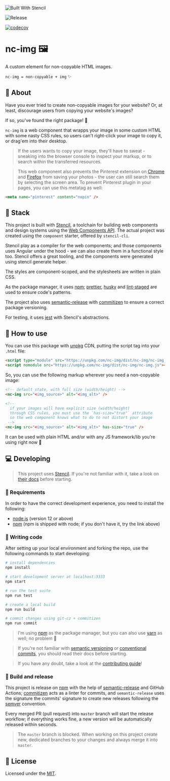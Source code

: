 ![Built With Stencil](https://img.shields.io/badge/-Built%20With%20Stencil-16161d.svg?logo=data%3Aimage%2Fsvg%2Bxml%3Bbase64%2CPD94bWwgdmVyc2lvbj0iMS4wIiBlbmNvZGluZz0idXRmLTgiPz4KPCEtLSBHZW5lcmF0b3I6IEFkb2JlIElsbHVzdHJhdG9yIDE5LjIuMSwgU1ZHIEV4cG9ydCBQbHVnLUluIC4gU1ZHIFZlcnNpb246IDYuMDAgQnVpbGQgMCkgIC0tPgo8c3ZnIHZlcnNpb249IjEuMSIgaWQ9IkxheWVyXzEiIHhtbG5zPSJodHRwOi8vd3d3LnczLm9yZy8yMDAwL3N2ZyIgeG1sbnM6eGxpbms9Imh0dHA6Ly93d3cudzMub3JnLzE5OTkveGxpbmsiIHg9IjBweCIgeT0iMHB4IgoJIHZpZXdCb3g9IjAgMCA1MTIgNTEyIiBzdHlsZT0iZW5hYmxlLWJhY2tncm91bmQ6bmV3IDAgMCA1MTIgNTEyOyIgeG1sOnNwYWNlPSJwcmVzZXJ2ZSI%2BCjxzdHlsZSB0eXBlPSJ0ZXh0L2NzcyI%2BCgkuc3Qwe2ZpbGw6I0ZGRkZGRjt9Cjwvc3R5bGU%2BCjxwYXRoIGNsYXNzPSJzdDAiIGQ9Ik00MjQuNywzNzMuOWMwLDM3LjYtNTUuMSw2OC42LTkyLjcsNjguNkgxODAuNGMtMzcuOSwwLTkyLjctMzAuNy05Mi43LTY4LjZ2LTMuNmgzMzYuOVYzNzMuOXoiLz4KPHBhdGggY2xhc3M9InN0MCIgZD0iTTQyNC43LDI5Mi4xSDE4MC40Yy0zNy42LDAtOTIuNy0zMS05Mi43LTY4LjZ2LTMuNkgzMzJjMzcuNiwwLDkyLjcsMzEsOTIuNyw2OC42VjI5Mi4xeiIvPgo8cGF0aCBjbGFzcz0ic3QwIiBkPSJNNDI0LjcsMTQxLjdIODcuN3YtMy42YzAtMzcuNiw1NC44LTY4LjYsOTIuNy02OC42SDMzMmMzNy45LDAsOTIuNywzMC43LDkyLjcsNjguNlYxNDEuN3oiLz4KPC9zdmc%2BCg%3D%3D&colorA=16161d&style=flat-square)

![Release](https://github.com/jlozovei/nc-img/workflows/Release/badge.svg)

[![codecov](https://codecov.io/gh/jlozovei/nc-img/branch/master/graph/badge.svg?token=E9RNEE4PYS)](https://codecov.io/gh/jlozovei/nc-img)

# nc-img :framed_picture:
A custom element for non-copyable HTML images.

`nc-img = non-copyable + img` :sparkles:


## :scroll: About
Have you ever tried to create non-copyable images for your website? Or, at least, discourage users from copying your website's images?

If so, you've found the right package! :tada:

`nc-img` is a web component that wrapps your image in some custom HTML with some nasty CSS rules, so users can't right-click your image to copy it, or drag'em into their desktop.

> If the users wants to copy your image, they'll have to sweat - sneaking into the browser console to inspect your markup, or to search within the transferred resources.

> This web component also prevents the Pinterest extension on [Chrome](https://chrome.google.com/webstore/detail/pinterest-save-button/gpdjojdkbbmdfjfahjcgigfpmkopogic?hl=pt) and [Firefox](https://addons.mozilla.org/pt-BR/firefox/addon/pinterest/) from saving your photos - the user can still search them by selecting the screen area. To prevent Pinterest plugin in your pages, you can use this metatag as well:

```html
<meta name="pinterest" content="nopin" />
```


## :gem: Stack
This project is built with [Stencil](https://stenciljs.com/), a toolchain for building web components and design systems using the [Web Components API](https://developer.mozilla.org/en-US/docs/Web/Web_Components). The actual project was created using the `component` starter, offered by `stencil-cli`.

Stencil play as a compiler for the web components; and those components uses Angular under the hood - we can also create them in a functional style too. Stencil offers a great tooling, and the components were generated using stencil generate helper.

The styles are component-scoped, and the stylesheets are written in plain CSS.

As the package manager, it uses [npm](https://www.npmjs.com/get-npm); [prettier](https://www.npmjs.com/package/prettier), [husky](https://www.npmjs.com/package/husky) and [lint-staged](https://www.npmjs.com/package/lint-staged) are used to ensure code's patterns.

The project also uses [semantic-release](https://www.npmjs.com/package/semantic-release) with [commitizen](https://www.npmjs.com/package/commitizen) to ensure a correct package versioning.

For testing, it uses [jest](https://jestjs.io/) with Stencil's abstractions.


## :closed_book: How to use
You can use this package with [unpkg](https://unpkg.com/) CDN, putting the script tag into your `.html` file:

```html
<script type="module" src="https://unpkg.com/nc-img/dist/nc-img/nc-img.esm.js"></script>
<script nomodule src="https://unpkg.com/nc-img/dist/nc-img/nc-img.js"></script>
```
So, you can use the following markup wherever you need a non-copyable image:
```html
<!-- default state, with full size (width/height) -->
<nc-img src="<img_source>" alt="<img_alt>" />

<!--
  if your images will have explicit size (width/height)
  through CSS rules, you must use the `has-size="true"` attribute
  so the web component knows what to do to not distort your image
 -->
<nc-img src="<img_source>" alt="<img_alt>" has-size="true" />
```

It can be used with plain HTML and/or with any JS framework/lib you're using right now :confetti_ball:

## :computer: Developing
> This project uses [Stencil](https://stenciljs.com/). If you're not familiar with it, take a look on [their docs](https://stenciljs.com/docs/getting-started) before starting.

### :school_satchel: Requirements
In order to have the correct development experience, you need to install the following:

- [node.js](https://nodejs.org/) (version 12 or above)
- [npm](https://www.npmjs.com/get-npm) (npm is shipped with node; if you don't have it, try the link above)

### :microscope: Writing code
After setting up your local environment and forking the repo, use the following commands to start developing:

```bash
# install dependencies
npm install

# start development server at localhost:3333
npm start

# run the test suite
npm run test

# create a local build
npm run build

# commit changes using git-cz + commitizen
npm run commit
```

> I'm using [npm](https://www.npmjs.com/) as the package manager, but you can also use [yarn](https://yarnpkg.com/) as well; no problem :tada:

> If you're not familiar with [semantic versioning](https://semver.org/) or [conventional commits](https://www.conventionalcommits.org/en/v1.0.0/), you should read their docs before starting.

> If you have any doubt, take a look at the [contributing guide](https://github.com/jlozovei/nc-img/blob/master/.github/CONTRIBUTING.md)!

### :rocket: Build and release
This project is release on [npm](https://www.npmjs.com/package/nc-img) with the help of [semantic-release](https://www.npmjs.com/package/semantic-release) and GitHub Actions; [commitizen](https://www.npmjs.com/package/commitizen) acts as a linter for commits, and `semantic-release` uses the signature the commits' signature to create new releases following the [semver](https://semver.org/) convention.

Every merged PR (pull request) into `master` branch will start the release workflow; if everything works fine, a new version will be automatically released within seconds.

> The `master` branch is blocked. When working on this project create new, dedicated branches to your changes and always merge it into `master`.


## :closed_lock_with_key: License
Licensed under the [MIT](https://github.com/jlozovei/nc-img/blob/master/LICENSE).
